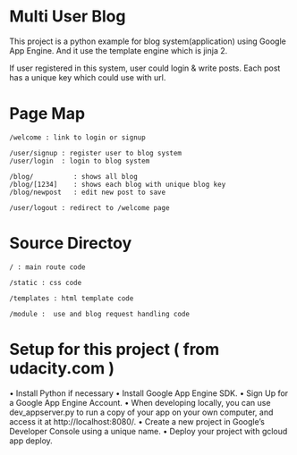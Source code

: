 
# Multi User Blog 

This project is a python example for blog system(application) using Google App Engine. 
And it use the template engine which is jinja 2.

If user registered in this system, user could login & write posts.
Each post has a unique key which could use with url.


# Page Map

    /welcome : link to login or signup

    /user/signup : register user to blog system
    /user/login  : login to blog system

    /blog/          : shows all blog
    /blog/[1234]    : shows each blog with unique blog key
    /blog/newpost   : edit new post to save 

    /user/logout : redirect to /welcome page
        
# Source Directoy

    / : main route code
    
    /static : css code
    
    /templates : html template code 
    
    /module :  use and blog request handling code


# Setup for this project ( from udacity.com ) 

•	Install Python if necessary
•	Install Google App Engine SDK.
•	Sign Up for a Google App Engine Account.
•	When developing locally, you can use dev_appserver.py to run a copy of your app 
    on your own computer, and access it at http://localhost:8080/.
•	Create a new project in Google’s Developer Console using a unique name.
•	Deploy your project with gcloud app deploy.



